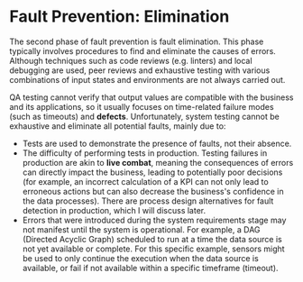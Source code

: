 # Fault Prevention: Elimination
The second phase of fault prevention is fault elimination. This phase typically involves procedures to find and eliminate the causes of errors. Although techniques such as code reviews (e.g. linters) and local debugging are used, peer reviews and exhaustive testing with various combinations of input states and environments are not always carried out.

QA testing cannot verify that output values are compatible with the business and its applications, so it usually focuses on time-related failure modes (such as timeouts) and **defects**. Unfortunately, system testing cannot be exhaustive and eliminate all potential faults, mainly due to:
* Tests are used to demonstrate the presence of faults, not their absence.
* The difficulty of performing tests in production. Testing failures in production are akin to **live combat**, meaning the consequences of errors can directly impact the business, leading to potentially poor decisions (for example, an incorrect calculation of a KPI can not only lead to erroneous actions but can also decrease the business's confidence in the data processes). There are process design alternatives for fault detection in production, which I will discuss later.
* Errors that were introduced during the system requirements stage may not manifest until the system is operational. For example, a DAG (Directed Acyclic Graph) scheduled to run at a time the data source is not yet available or complete. For this specific example, sensors might be used to only continue the execution when the data source is available, or fail if not available within a specific timeframe (timeout).
